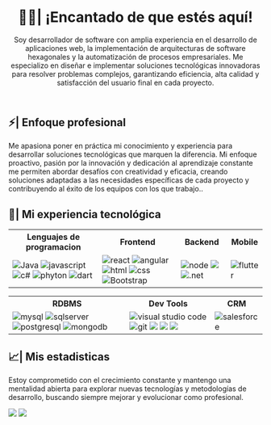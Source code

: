 <header/>
  <h1>👋🏼| ¡Encantado de que estés aquí!</h1>
  <p>Soy desarrollador de software con amplia experiencia en el desarrollo de aplicaciones web, la implementación de arquitecturas de software hexagonales y la automatización de procesos empresariales. Me especializo en diseñar e implementar soluciones tecnológicas innovadoras para resolver problemas complejos, garantizando eficiencia, alta calidad y satisfacción del usuario final en cada proyecto.</b></p>
</header>

<section id="projects">
  <h1>⚡| Enfoque profesional</h1>
  <p>Me apasiona poner en práctica mi conocimiento y experiencia para desarrollar soluciones tecnológicas que marquen la diferencia. Mi enfoque proactivo, pasión por la innovación y dedicación al aprendizaje constante me permiten abordar desafíos con creatividad y eficacia, creando soluciones adaptadas a las necesidades específicas de cada proyecto y contribuyendo al éxito de los equipos con los que trabajo..</p>
</section>

<section id="technologies">
  <h1>🌌| Mi experiencia tecnológica</h1>
  
  <table id="tableone">
  <tr>
    <th>Lenguajes de programacion</th>
    <th>Frontend</th>
    <th>Backend</th>
    <th>Mobile</th>
  </tr>
  <tr>
    <td>
      <img src="https://img.shields.io/badge/Java-F2F4F9?style=for-the-badge&logo=java" alt="Java" />
      <img src="https://img.shields.io/badge/JavaScript-323330?style=for-the-badge&logo=javascript&logoColor=F7DF1E"alt="javascript" />
      <img src="https://img.shields.io/badge/C%23-239120?style=for-the-badge&logo=csharp&logoColor=white" alt="c#" />
      <img src="https://img.shields.io/badge/Python-FFD43B?style=for-the-badge&logo=python&logoColor=blue" alt="phyton" />
      <img src="https://img.shields.io/badge/Dart-0175C2?style=for-the-badge&logo=dart&logoColor=white" alt="dart" />
    </td>
    <td>
      <img src="https://img.shields.io/badge/React-20232A?style=for-the-badge&logo=react&logoColor=61DAFB" alt="react" />
      <img src="https://img.shields.io/badge/Angular-DD0031?style=for-the-badge&logo=angular&logoColor=white" alt="angular" />
      <img src="https://img.shields.io/badge/HTML5-E34F26?style=for-the-badge&logo=html5&logoColor=white" alt="html" />
      <img src="https://img.shields.io/badge/CSS3-1572B6?style=for-the-badge&logo=css3&logoColor=white" alt="css" />
      <img src="https://img.shields.io/badge/Bootstrap-563D7C?style=for-the-badge&logo=bootstrap&logoColor=white" alt="Bootstrap" />
    </td>
    <td>
      <img src="https://img.shields.io/badge/Node.js-339933?style=for-the-badge&logo=nodedotjs&logoColor=white" alt="node" />
      <img src="http://img.shields.io/badge/-Spring-6DB33F?style=for-the-badge&logo=spring&logoColor=ffffff"/>
      <img src="https://img.shields.io/badge/.NET-512BD4?style=for-the-badge&logo=dotnet&logoColor=white" alt=".net" />
    </td>
    <td>
      <img src="https://img.shields.io/badge/Flutter-02569B?style=for-the-badge&logo=flutter&logoColor=white" alt="flutter" />
    </td>
  </tr>
</table>
<table id="tabletwo">
  <tr>
    <th>RDBMS</th>
    <th>Dev Tools</th>
    <th>CRM</th>
  </tr>
  <tr>
    <td>
      <img src="https://img.shields.io/badge/MySQL-005C84?style=for-the-badge&logo=mysql&logoColor=white" alt="mysql" />
      <img src="https://img.shields.io/badge/Microsoft%20SQL%20Server-CC2927?style=for-the-badge&logo=microsoft%20sql%20server&logoColor=white" alt="sqlserver" />
      <img src="https://img.shields.io/badge/PostgreSQL-316192?style=for-the-badge&logo=postgresql&logoColor=white" alt="postgresql" />
      <img src="https://img.shields.io/badge/MongoDB-4EA94B?style=for-the-badge&logo=mongodb&logoColor=white" alt="mongodb" />
    </td>
    <td>
      <img src="https://img.shields.io/badge/VSCode-0078D4?style=for-the-badge&logo=visual%20studio%20code&logoColor=white" alt="visual studio code" />
      <img src="https://img.shields.io/badge/GIT-E44C30?style=for-the-badge&logo=git&logoColor=white" alt="git" />
      <img src="http://img.shields.io/badge/-IntelliJ%20IDEA-000000?style=for-the-badge&logo=intellij-idea&logoColor=ffffff">
       <img src="https://img.shields.io/badge/-Docker-black?style=for-the-badge&logo=docker"/>
      <img src="https://img.shields.io/badge/-GitHub-181717?style=for-the-badge&logo=github"/>
    </td>
    <td>
      <img src="https://img.shields.io/badge/SalesForce-0078D4?style=for-the-badge&logo=salesforce&logoColor=white" alt="salesforce" />
    </td>
  </tr>
</table>
</section>

<section id="statistics">
  <h1>📈| Mis estadisticas</h1>
  <p>Estoy comprometido con el crecimiento constante y mantengo una mentalidad abierta para explorar nuevas tecnologías y metodologías de desarrollo, buscando siempre mejorar y evolucionar como profesional.</p>
  <img src="https://github-readme-stats.vercel.app/api/top-langs/?username=EmanuelZapata09&theme=dark"></img>
  <img src="https://github-readme-stats-git-masterrstaa-rickstaa.vercel.app/api?username=EmanuelZapata09&theme=dark"></img>
</section>
